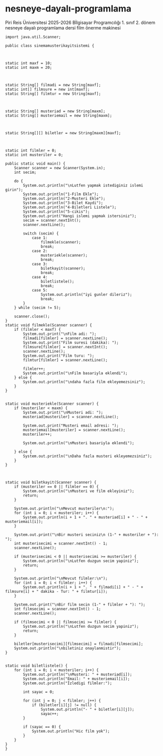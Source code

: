 # nesneye-dayalı-programlama
Piri Reis Üniversitesi 2025-2026 Bİlgisayar Programcılığı 1. sınıf 2. dönem nesneye dayalı programlama dersi film önerme makinesi

    import java.util.Scanner;

    public class sinemamusterikayitsistemi {
    
    
    
    static int maxf = 10;
    static int maxm = 20;



    static String[] filmadi = new String[maxf];
    static int[] filmsure = new int[maxf];
    static String[] filmtur = new String[maxf];



    static String[] musteriad = new String[maxm];
    static String[] musteriemail = new String[maxm];



    static String[][] biletler = new String[maxm][maxf];



    static int filmler = 0;
    static int musteriler = 0;

    public static void main() {
        Scanner scanner = new Scanner(System.in);
        int secim;

        do {
            System.out.println("\nLutfen yapmak istediginiz islemi girin");
            System.out.println("1-Film Ekle");
            System.out.println("2-Musteri Ekle");
            System.out.println("3-Bilet Kaydi");
            System.out.println("4-Biletleri Listele");
            System.out.println("5-cikis");
            System.out.print("Hangi islemi yapmak istersiniz");
            secim = scanner.nextInt();
            scanner.nextLine();

            switch (secim) {
                case 1:
                    filmekle(scanner);
                    break;
                case 2:
                    musteriekle(scanner);
                    break;
                case 3:
                    biletkayit(scanner);
                    break;
                case 4:
                    biletlistele();
                    break;
                case 5:
                    System.out.println("iyi gunler dileriz");
                    break;
            }
        } while (secim != 5);

        scanner.close();
    }
    static void filmekle(Scanner scanner) {
        if (filmler < maxf) {
            System.out.print("\nFilm adi: ");
            filmadi[filmler] = scanner.nextLine();
            System.out.print("Film suresi (dakika): ");
            filmsure[filmler] = scanner.nextInt();
            scanner.nextLine();
            System.out.print("Film turu: ");
            filmtur[filmler] = scanner.nextLine();

            filmler++;
            System.out.println("\nFilm basariyla eklendi");
        } else {
            System.out.println("\ndaha fazla film ekleyemezsiniz");
        }
    }


    static void musteriekle(Scanner scanner) {
        if (musteriler < maxm) {
            System.out.print("\nMusteri adi: ");
            musteriad[musteriler] = scanner.nextLine();
            
            System.out.print("Musteri email adresi: ");
            musteriemail[musteriler] = scanner.nextLine();
            musteriler++;
            
            System.out.println("\nMusteri basariyla eklendi");
            
        } else {
            System.out.println("\nDaha fazla musteri ekleyemezsiniz");
        }
    }



    static void biletkayit(Scanner scanner) {
        if (musteriler == 0 || filmler == 0) {
            System.out.println("\nMusteri ve film ekleyiniz");
            return;
        }

        System.out.println("\nMevcut musteriler\n:");
        for (int i = 0; i < musteriler; i++) {
            System.out.println(i + 1 + ". " + musteriad[i] + " - " + musteriemail[i]);
        }

        System.out.print("\nBir musteri seciniz\n (1-" + musteriler + "): ");
        int musterisecimi = scanner.nextInt() - 1;
        scanner.nextLine();

        if (musterisecimi < 0 || musterisecimi >= musteriler) {
            System.out.println("\nLutfen duzgun secim yapiniz");
            return;
        }

        System.out.println("\nMevcut filmler:\n");
        for (int i = 0; i < filmler; i++) {
            System.out.println(i + 1 + ". " + filmadi[i] + " - " + filmsure[i] + " dakika - Tur: " + filmtur[i]);
        }

        System.out.print("\nBir film secin (1-" + filmler + "): ");
        int filmsecimi = scanner.nextInt() - 1;
        scanner.nextLine();

        if (filmsecimi < 0 || filmsecimi >= filmler) {
            System.out.println("\nLutfen duzgun secim yapiniz");
            return;
        }

        biletler[musterisecimi][filmsecimi] = filmadi[filmsecimi];
        System.out.println("\nbiletiniz onaylanmistir");
    }


    static void biletlistele() {
        for (int i = 0; i < musteriler; i++) {
            System.out.println("\nMusteri: " + musteriad[i]);
            System.out.println("Email: " + musteriemail[i]);
            System.out.println("İzledigi filmler:");
    
            int sayac = 0;
    
            for (int j = 0; j < filmler; j++) {
                if (biletler[i][j] != null) {
                    System.out.println("- " + biletler[i][j]);
                    sayac++;
            }
    
            if (sayac == 0) {
                System.out.println("Hic film yok");
            }
        }
    }
    }

